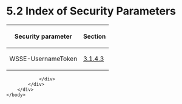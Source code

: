 <html dir="LTR" xmlns:mshelp="http://msdn.microsoft.com/mshelp" xmlns:ddue="http://ddue.schemas.microsoft.com/authoring/2003/5" xmlns:xlink="http://www.w3.org/1999/xlink" xmlns:tool="http://www.microsoft.com/tooltip">
    <head>
        <meta http-equiv="Content-Type" content="text/html; CHARSET=utf-8"></meta>
        <meta name="save" content="history"></meta>
        <title>5.2 Index of Security Parameters</title>
        <xml>
            <mshelp:toctitle title="5.2 Index of Security Parameters"></mshelp:toctitle>
            <mshelp:rltitle title="[MS-SSNWS]: Index of Security Parameters"></mshelp:rltitle>
            <mshelp:keyword index="A" term="d5ea0d3b-4caf-48c0-b16c-22d470dd66fc"></mshelp:keyword>
            <mshelp:attr name="DCSext.ContentType" value="open specification"></mshelp:attr>
            <mshelp:attr name="AssetID" value="d5ea0d3b-4caf-48c0-b16c-22d470dd66fc"></mshelp:attr>
            <mshelp:attr name="TopicType" value="kbRef"></mshelp:attr>
            <mshelp:attr name="DCSext.Title" value="[MS-SSNWS]: Index of Security Parameters" />
        </xml>
    </head>
    <body>
        <div id="header">
            <h1 class="heading">5.2 Index of Security Parameters</h1>
        </div>
        <div id="mainSection">
            <div id="mainBody">
                <div id="allHistory" class="saveHistory"></div>
                <div id="sectionSection0" class="section" name="collapseableSection">
                    

<table>
 <thead>
  <tr>
   <th>
   <p>Security parameter</p>
   </th>
   <th>
   <p>Section</p>
   </th>
  </tr>
 </thead>
 <tr>
  <td>
  <p>WSSE-UsernameToken</p>
  </td>
  <td>
  <p><a href="2d60ad8d-d582-4e92-a463-5617c3a36b1e.md">3.1.4.3</a></p>
  </td>
 </tr>
</table>


                </div>
            </div>
        </div>
    </body>
</html>